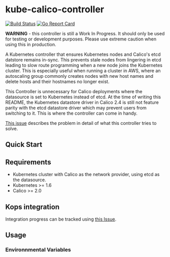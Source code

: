 # kube-calico-controller
[![Build Status](https://travis-ci.org/ottoyiu/kube-calico-controller.svg?branch=master)](https://travis-ci.org/ottoyiu/kube-calico-controller) [![Go Report Card](https://goreportcard.com/badge/github.com/ottoyiu/kube-calico-controller)](https://goreportcard.com/report/github.com/ottoyiu/kube-calico-controller)

**WARNING** - this controller is still a Work In Progress. It should only be used for testing or development purposes. Please use extreme caution when using this in production.

A Kubernetes controller that ensures Kubernetes nodes and Calico's etcd datstore remains in-sync. This prevents stale nodes from lingering in etcd leading to slow route programming when a new node joins the Kubernetes cluster. This is especially useful when running a cluster in AWS, where an autoscaling group commonly creates nodes with new host names and delete hosts and their hostnames no longer exist.

This Controller is unnecessary for Calico deployments where the datasource is set to Kubernetes instead of etcd. At the time of writing this README, the Kubernetes datastore driver in Calico 2.4 is still not feature parity with the etcd datastore driver which may prevent users from switching to it. This is where the controller can come in handy.

[This issue](https://github.com/kubernetes/kops/issues/3224) describes the problem in detail of what this controller tries to solve.

## Quick Start

## Requirements
- Kubernetes cluster with Calico as the network provider, using etcd as the datasource.
- Kubernetes >= 1.6
- Calico >= 2.0

## Kops integration
Integration progress can be tracked using [this Issue](https://github.com/kubernetes/kops/issues/3224).

## Usage

### Environnmental Variables
